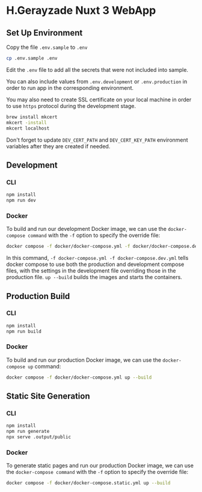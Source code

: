 # H.Gerayzade Nuxt 3 WebApp

## Set Up Environment

Copy the file `.env.sample` to `.env`

```bash
cp .env.sample .env
```

Edit the `.env` file to add all the secrets that were not included into sample.

You can also include values from `.env.development` or `.env.production` in order to run app in the corresponding environment.

You may also need to create SSL certificate on your local machine in order to use `https` protocol during the development stage.

```bash
brew install mkcert
mkcert -install
mkcert localhost
```

Don't forget to update `DEV_CERT_PATH` and `DEV_CERT_KEY_PATH` environment variables after they are created if needed.

## Development

### CLI

```bash
npm install
npm run dev
```

### Docker

To build and run our development Docker image, we can use the `docker-compose command` with the `-f` option to specify the override file:

```bash
docker compose -f docker/docker-compose.yml -f docker/docker-compose.dev.yml up --build
```

In this command, `-f docker-compose.yml -f docker-compose.dev.yml` tells docker compose to use both the production and development compose files, with the settings in the development file overriding those in the production file. `up --build` builds the images and starts the containers.

## Production Build

### CLI

```bash
npm install
npm run build
```

### Docker

To build and run our production Docker image, we can use the `docker-compose up` command:

```bash
docker compose -f docker/docker-compose.yml up --build
```

## Static Site Generation

### CLI

```bash
npm install
npm run generate
npx serve .output/public
```

### Docker

To generate static pages and run our production Docker image, we can use the `docker-compose command` with the `-f` option to specify the override file:

```bash
docker compose -f docker/docker-compose.static.yml up --build
```
